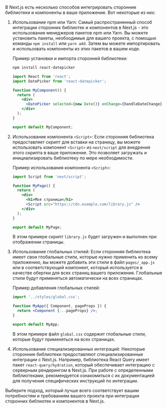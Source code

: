 В Next.js есть несколько способов интегрировать сторонние библиотеки и компоненты в ваше приложение. Вот некоторые из них:

1. Использование npm или Yarn:
   Самый распространенный способ интеграции сторонних библиотек и компонентов в Next.js - это использование менеджеров пакетов npm или Yarn. Вы можете установить пакеты, необходимые для вашего проекта, с помощью команды `npm install` или `yarn add`. Затем вы можете импортировать и использовать компоненты из этих пакетов в вашем коде.

   Пример установки и импорта сторонней библиотеки:

   ```bash
   npm install react-datepicker
   ```

   ```jsx
   import React from 'react';
   import DatePicker from 'react-datepicker';

   function MyComponent() {
     return (
       <div>
         <DatePicker selected={new Date()} onChange={handleDateChange} />
       </div>
     );
   }

   export default MyComponent;
   ```

2. Использование компонента `<Script>`:
   Если сторонняя библиотека предоставляет скрипт для вставки на страницу, вы можете использовать компонент `<Script>` из `next/script` для внедрения этого скрипта в ваше приложение. Это позволяет загружать и инициализировать библиотеку по мере необходимости.

   Пример использования компонента `<Script>`:

   ```jsx
   import Script from 'next/script';

   function MyPage() {
     return (
       <div>
         <h1>Моя страница</h1>
         <Script src="https://cdn.example.com/library.js" />
       </div>
     );
   }

   export default MyPage;
   ```

   В этом примере скрипт `library.js` будет загружен и выполнен при отображении страницы.

3. Использование глобальных стилей:
   Если сторонняя библиотека имеет свои глобальные стили, которые нужно применить ко всему приложению, вы можете добавить эти стили в файл `pages/_app.js` или в соответствующий компонент, который используется в качестве обертки для всех страниц вашего приложения. Глобальные стили будут применяться автоматически на всех страницах.

   Пример добавления глобальных стилей:

   ```jsx
   import '../styles/global.css';

   function MyApp({ Component, pageProps }) {
     return <Component {...pageProps} />;
   }

   export default MyApp;
   ```

   В этом примере файл `global.css` содержит глобальные стили, которые будут применяться на всех страницах.

4. Использование специализированных интеграций:
   Некоторые сторонние библиотеки предоставляют специализированные интеграции с Next.js. Например, библиотека React Query имеет пакет `react-query/hydration`, который обеспечивает интеграцию с серверным рендерингом в Next.js. При работе с определенными библиотеками, рекомендуется ознакомиться с их документацией для получения специфических инструкций по интеграции.

Выберите подход, который лучше всего соответствует вашим потребностям и требованиям вашего проекта при интеграции сторонних библиотек и компонентов в Next.js.
